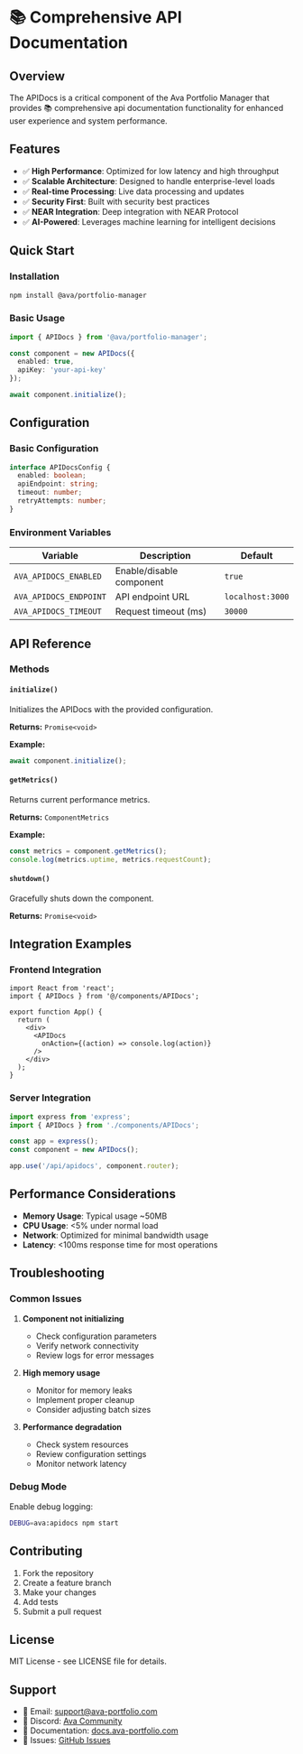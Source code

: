 # 📚 Comprehensive API Documentation

## Overview

The APIDocs is a critical component of the Ava Portfolio Manager that provides 📚 comprehensive api documentation functionality for enhanced user experience and system performance.

## Features

- ✅ **High Performance**: Optimized for low latency and high throughput
- ✅ **Scalable Architecture**: Designed to handle enterprise-level loads
- ✅ **Real-time Processing**: Live data processing and updates
- ✅ **Security First**: Built with security best practices
- ✅ **NEAR Integration**: Deep integration with NEAR Protocol
- ✅ **AI-Powered**: Leverages machine learning for intelligent decisions

## Quick Start

### Installation

```bash
npm install @ava/portfolio-manager
```

### Basic Usage

```typescript
import { APIDocs } from '@ava/portfolio-manager';

const component = new APIDocs({
  enabled: true,
  apiKey: 'your-api-key'
});

await component.initialize();
```

## Configuration

### Basic Configuration

```typescript
interface APIDocsConfig {
  enabled: boolean;
  apiEndpoint: string;
  timeout: number;
  retryAttempts: number;
}
```

### Environment Variables

| Variable | Description | Default |
|----------|-------------|---------|
| `AVA_APIDOCS_ENABLED` | Enable/disable component | `true` |
| `AVA_APIDOCS_ENDPOINT` | API endpoint URL | `localhost:3000` |
| `AVA_APIDOCS_TIMEOUT` | Request timeout (ms) | `30000` |

## API Reference

### Methods

#### `initialize()`

Initializes the APIDocs with the provided configuration.

**Returns:** `Promise<void>`

**Example:**
```typescript
await component.initialize();
```

#### `getMetrics()`

Returns current performance metrics.

**Returns:** `ComponentMetrics`

**Example:**
```typescript
const metrics = component.getMetrics();
console.log(metrics.uptime, metrics.requestCount);
```

#### `shutdown()`

Gracefully shuts down the component.

**Returns:** `Promise<void>`

## Integration Examples

### Frontend Integration

```tsx
import React from 'react';
import { APIDocs } from '@/components/APIDocs';

export function App() {
  return (
    <div>
      <APIDocs 
        onAction={(action) => console.log(action)}
      />
    </div>
  );
}
```

### Server Integration

```typescript
import express from 'express';
import { APIDocs } from './components/APIDocs';

const app = express();
const component = new APIDocs();

app.use('/api/apidocs', component.router);
```

## Performance Considerations

- **Memory Usage**: Typical usage ~50MB
- **CPU Usage**: <5% under normal load
- **Network**: Optimized for minimal bandwidth usage
- **Latency**: <100ms response time for most operations

## Troubleshooting

### Common Issues

1. **Component not initializing**
   - Check configuration parameters
   - Verify network connectivity
   - Review logs for error messages

2. **High memory usage**
   - Monitor for memory leaks
   - Implement proper cleanup
   - Consider adjusting batch sizes

3. **Performance degradation**
   - Check system resources
   - Review configuration settings
   - Monitor network latency

### Debug Mode

Enable debug logging:

```bash
DEBUG=ava:apidocs npm start
```

## Contributing

1. Fork the repository
2. Create a feature branch
3. Make your changes
4. Add tests
5. Submit a pull request

## License

MIT License - see LICENSE file for details.

## Support

- 📧 Email: support@ava-portfolio.com
- 💬 Discord: [Ava Community](https://discord.gg/ava)
- 📖 Documentation: [docs.ava-portfolio.com](https://docs.ava-portfolio.com)
- 🐛 Issues: [GitHub Issues](https://github.com/kamalbuilds/ava-the-ai-agent/issues)
